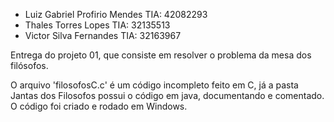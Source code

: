 
 *  Luiz Gabriel Profirio Mendes      TIA: 42082293
 *  Thales Torres Lopes               TIA: 32135513
 *  Victor Silva Fernandes            TIA: 32163967

 
Entrega do projeto 01, que consiste em resolver o problema da mesa dos filósofos.

O arquivo 'filosofosC.c' é um código incompleto feito em C, já a pasta Jantas dos Filosofos possui o código em java, documentando e comentado.
O código foi criado e rodado em Windows.
